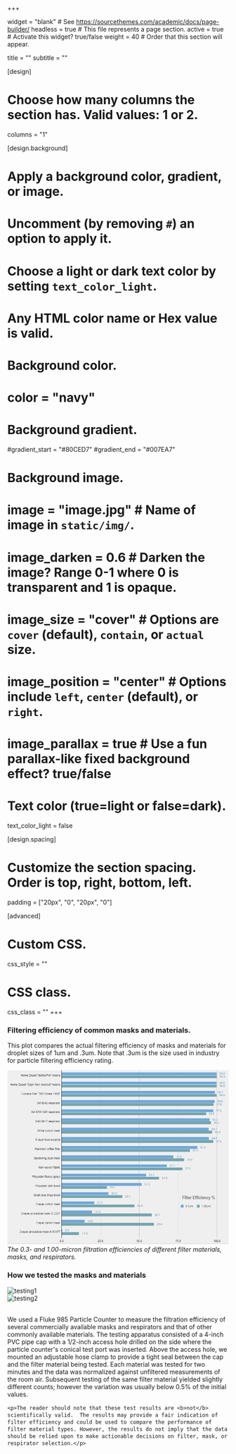 +++

widget = "blank"  # See https://sourcethemes.com/academic/docs/page-builder/
headless = true  # This file represents a page section.
active = true  # Activate this widget? true/false
weight = 40  # Order that this section will appear.

title = ""
subtitle = ""

[design]
  # Choose how many columns the section has. Valid values: 1 or 2.
  columns = "1"

[design.background]
  # Apply a background color, gradient, or image.
  #   Uncomment (by removing `#`) an option to apply it.
  #   Choose a light or dark text color by setting `text_color_light`.
  #   Any HTML color name or Hex value is valid.

  # Background color.
  # color = "navy"
  
  # Background gradient.
  #gradient_start = "#80CED7"
  #gradient_end = "#007EA7"
  
  # Background image.
  # image = "image.jpg"  # Name of image in `static/img/`.
  # image_darken = 0.6  # Darken the image? Range 0-1 where 0 is transparent and 1 is opaque.
  # image_size = "cover"  #  Options are `cover` (default), `contain`, or `actual` size.
  # image_position = "center"  # Options include `left`, `center` (default), or `right`.
  # image_parallax = true  # Use a fun parallax-like fixed background effect? true/false
  
  # Text color (true=light or false=dark).
  text_color_light = false

[design.spacing]
  # Customize the section spacing. Order is top, right, bottom, left.
  padding = ["20px", "0", "20px", "0"]

[advanced]
 # Custom CSS. 
 css_style = ""
 
 # CSS class.
 css_class = ""
+++

<div class="container-fluid">
  <div class="row">
    <div class="col-xs-12 col-sm-12 col-md-12 col-lg-12 col-xl-12">
      <h3>Filtering efficiency of common masks and materials.</h3>
      <p> This plot compares the actual filtering efficiency of masks and materials for droplet sizes of 1um and .3um.  Note that .3um is the size used in industry for particle filtering efficiency rating. </p>
    </div>
  </div>
  <div class="row align-items-center mt-4">
    <div class="col-xs-12 col-sm-12 col-md-12 col-lg-10 col-xl-9 mx-auto d-block float-xs-none">
       <img class="img-responsive" src="https://github.com/dickansj/MasterYourPPE/blob/master/assets/images/testing/Chart%20of%20filter%20efficiency%20%2005.JPG?raw=true" alt="Comparison of Filtration Efficiencies">
    </div>
  </div>
  <div class="row justify-content-center">
    <div class="col-xs-12 col-sm-12 col-md-12 col-lg-10 col-xl-9 mb-4>
      <p class="text-justify"><em>The 0.3- and 1.00-micron filtration efficiencies of different filter materials, masks, and respirators.</em></p>
    </div>
  </div>
  <div class="row align-items-left">
    <div class="col-xs-12 col-sm-12 col-md-12 col-lg-12 col-xl-12">
      <h3>How we tested the masks and materials</h3>
    </div>
  </div>
  <div class="row align-items-center">
    <div class="col-xs-12 col-sm-12 col-md-4 col-lg-3 col-xl-3 mx-4">
      <img class="img-fluid" src="https://i.imgur.com/zRnrI99.png" alt="testing1" width="200" height="400">
    </div>
    <div class="col-xs-12 col-sm-12 col-md-4 col-lg-3 col-xl-3 mx-4">
      <img class="img-fluid" src="https://i.imgur.com/wGjUPlB.png" alt="testing2" width="200" height="400">
    </div>
  </div>
  <br>

  <div class="row">
    <p>We used a Fluke 985 Particle Counter to measure the filtration efficiency of several commercially available masks and respirators and that of other commonly available materials.  The testing apparatus consisted of a 4-inch PVC pipe cap with a 1/2-inch access hole drilled on the side where the particle counter's conical test port was inserted.  Above the access hole, we mounted an adjustable hose clamp to provide a tight seal between the cap and the filter material being tested.  Each material was tested for two minutes and the data was normalized against unfiltered measurements of the room air.  Subsequent testing of the same filter material yielded slightly different counts; however the variation was usually below 0.5% of the initial values.</p>
    
    <p>The reader should note that these test results are <b>not</b> scientifically valid.  The results may provide a fair indication of filter efficiency and could be used to compare the performance of filter material types. However, the results do not imply that the data should be relied upon to make actionable decisions on filter, mask, or respirator selection.</p>    
  </div>

</div>
